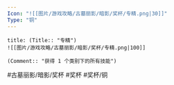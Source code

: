 ```yaml
---
Icon: "![[图片/游戏攻略/古墓丽影/暗影/奖杯/专精.png|30]]"
Type: "铜"
---
```

```ad-common-bronze-trophy
title: (Title:: "专精")
![[图片/游戏攻略/古墓丽影/暗影/奖杯/专精.png|100]]

(Comment:: "获得 1 个类别下的所有技能")
```

#古墓丽影/暗影/奖杯 #奖杯 #奖杯/铜

